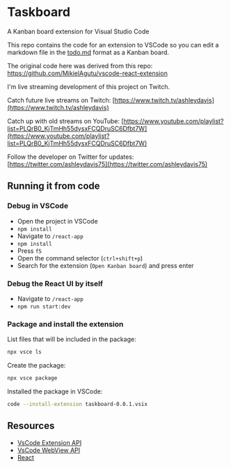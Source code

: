 # Taskboard

A Kanban board extension for Visual Studio Code

This repo contains the code for an extension to VSCode so you can edit a markdown file in the [todo.md](https://github.com/todomd/todo.md) format as a Kanban board.

The original code here was derived from this repo: https://github.com/MikielAgutu/vscode-react-extension

I'm live streaming development of this project on Twitch.

Catch future live streams on Twitch: [https://www.twitch.tv/ashleydavis](https://www.twitch.tv/ashleydavis)

Catch up with old streams on YouTube: [https://www.youtube.com/playlist?list=PLQrB0_KjTmHh55dysxFCQDruSC6Dfbt7W](https://www.youtube.com/playlist?list=PLQrB0_KjTmHh55dysxFCQDruSC6Dfbt7W)

Follow the developer on Twitter for updates: [https://twitter.com/ashleydavis75](https://twitter.com/ashleydavis75)

## Running it from code

### Debug in VSCode

- Open the project in VSCode
- `npm install`
- Navigate to `/react-app`
- `npm install`
- Press `f5`
- Open the command selector (`ctrl+shift+p`)
- Search for the extension (`Open Kanban board`) and press enter

### Debug the React UI by itself

- Navigate to `/react-app`
- `npm run start:dev`

### Package and install the extension

List files that will be included in the package:

```bash
npx vsce ls
```

Create the package:

```bash
npx vsce package
```

Installed the package in VSCode:

```bash
code --install-extension taskboard-0.0.1.vsix
```

## Resources

- [VsCode Extension API](https://code.visualstudio.com/api)
- [VsCode WebView API](https://code.visualstudio.com/api/extension-guides/webview)
- [React](https://reactjs.org/)

